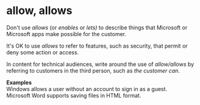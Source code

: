 # allow, allows

Don't use *allows* (or *enables* or *lets)* to describe things that Microsoft or Microsoft apps make possible for the customer. 

It's OK to use *allows* to refer to features, such as security, that permit or deny some action or access. 

In content for technical audiences, write around the use of *allow/allows* by referring to customers in the third person, such as *the customer can*.

**Examples**  
Windows allows a user without an account to sign in as a guest.   
Microsoft Word supports saving files in HTML format. 
